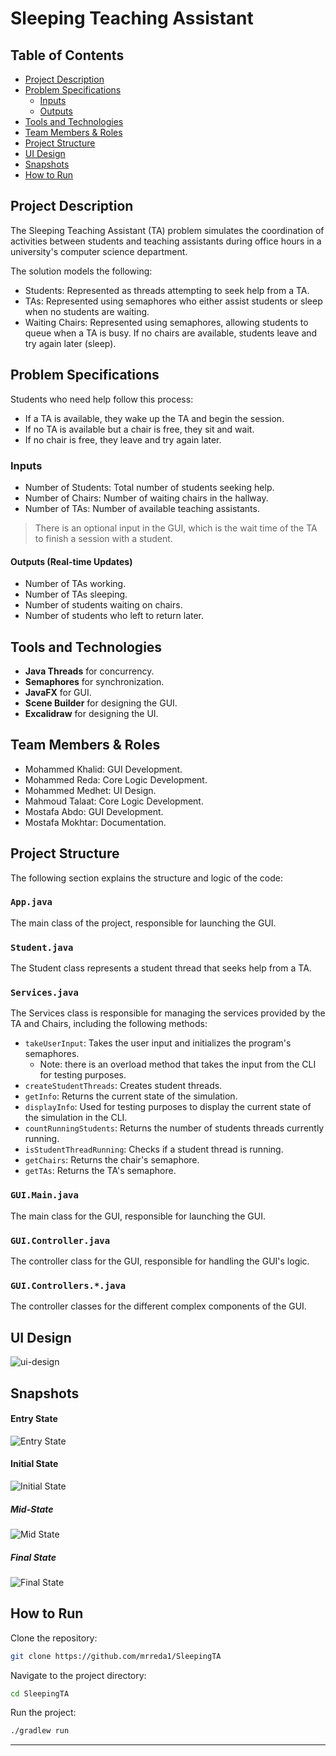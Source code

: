 # Sleeping Teaching Assistant

## Table of Contents

- [Project Description](#project-description)
- [Problem Specifications](#problem-specifications)
  - [Inputs](#inputs)
  - [Outputs](#outputs-real-time-updates)
- [Tools and Technologies](#tools-and-technologies)
- [Team Members & Roles](#team-members--roles)
- [Project Structure](#project-structure)
- [UI Design](#ui-design)
- [Snapshots](#snapshots)
- [How to Run](#how-to-run)

## Project Description

The Sleeping Teaching Assistant (TA) problem simulates the coordination of activities between students and teaching assistants during office hours in a university's computer science department.

The solution models the following:

- Students: Represented as threads attempting to seek help from a TA.
- TAs: Represented using semaphores who either assist students or sleep when no students are waiting.
- Waiting Chairs: Represented using semaphores, allowing students to queue when a TA is busy. If no chairs are available, students leave and try again later (sleep).

## Problem Specifications

Students who need help follow this process:

- If a TA is available, they wake up the TA and begin the session.
- If no TA is available but a chair is free, they sit and wait.
- If no chair is free, they leave and try again later.

### Inputs

- Number of Students: Total number of students seeking help.
- Number of Chairs: Number of waiting chairs in the hallway.
- Number of TAs: Number of available teaching assistants.

> There is an optional input in the GUI, which is the wait time of the TA to finish a session with a student.

#### Outputs (Real-time Updates)

- Number of TAs working.
- Number of TAs sleeping.
- Number of students waiting on chairs.
- Number of students who left to return later.

## Tools and Technologies

- **Java Threads** for concurrency.
- **Semaphores** for synchronization.
- **JavaFX** for GUI.
- **Scene Builder** for designing the GUI.
- **Excalidraw** for designing the UI.

## Team Members & Roles

- Mohammed Khalid: GUI Development.
- Mohammed Reda: Core Logic Development.
- Mohammed Medhet: UI Design.
- Mahmoud Talaat: Core Logic Development.
- Mostafa Abdo: GUI Development.
- Mostafa Mokhtar: Documentation.

## Project Structure

The following section explains the structure and logic of the code:

### `App.java`

The main class of the project, responsible for launching the GUI.

### `Student.java`

The Student class represents a student thread that seeks help from a TA.

### `Services.java`

The Services class is responsible for managing the services provided by the TA and Chairs, including the following methods:

- `takeUserInput`: Takes the user input and initializes the program's semaphores.
  - Note: there is an overload method that takes the input from the CLI for testing purposes.
- `createStudentThreads`: Creates student threads.
- `getInfo`: Returns the current state of the simulation.
- `displayInfo`: Used for testing purposes to display the current state of the simulation in the CLI.
- `countRunningStudents`: Returns the number of students threads currently running.
- `isStudentThreadRunning`: Checks if a student thread is running.
- `getChairs`: Returns the chair's semaphore.
- `getTAs`: Returns the TA's semaphore.

### `GUI.Main.java`

The main class for the GUI, responsible for launching the GUI.

### `GUI.Controller.java`

The controller class for the GUI, responsible for handling the GUI's logic.

### `GUI.Controllers.*.java`

The controller classes for the different complex components of the GUI.

## UI Design

![ui-design](docs/ui-design.png)

## Snapshots

#### Entry State

![Entry State](docs/entry-state.png)

#### Initial State

![Initial State](docs/initial-state.png)

##### Mid-State

![Mid State](docs/mid-state.png)

##### Final State

![Final State](docs/final-state.png)

## How to Run

Clone the repository:

```bash
git clone https://github.com/mrreda1/SleepingTA
```

Navigate to the project directory:

```bash
cd SleepingTA
```

Run the project:

```bash
./gradlew run
```

***

